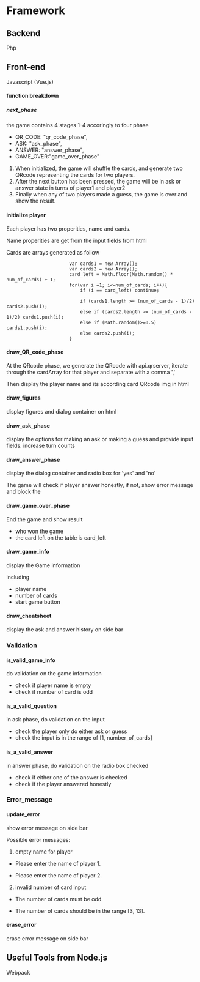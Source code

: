 # Framework

## Backend

Php

## Front-end

Javascript (Vue.js)

#### function breakdown

##### next_phase

the game contains 4 stages 1-4 accoringly to four phase

  - QR_CODE: "qr_code_phase",
  - ASK: "ask_phase",
  - ANSWER: "answer_phase",
  - GAME_OVER:"game_over_phase"
  
  1. When initialized, the game will shuffle the cards, 
  and generate two QRcode representing the cards for two players.
  2. After the next button has been pressed, 
  the game will be in ask or answer state in turns of player1 and player2
  3. Finally when any of two players made a guess, the game is over and show the result.

#### initialize player

Each player has two properities, name and cards.

Name properities are get from the input fields from html

Cards are arrays generated as follow

                           var cards1 = new Array();
                           var cards2 = new Array();
                           card_left = Math.floor(Math.random() * num_of_cards) + 1;
                           for(var i =1; i<=num_of_cards; i++){
                               if (i == card_left) continue;
                               
                               if (cards1.length >= (num_of_cards - 1)/2) cards2.push(i);
                               else if (cards2.length >= (num_of_cards - 1)/2) cards1.push(i);
                               else if (Math.random()>=0.5) cards1.push(i);
                               else cards2.push(i);
                           }
#### draw_QR_code_phase

At the QRcode phase, we generate the QRcode with api.qrserver, 
iterate through the cardArray for that player and separate with a comma ',' 

Then display the player name and its according card QRcode img in html      


#### draw_figures

display figures and dialog container on html                   
                   
#### draw_ask_phase

display the options for making an ask or making a guess and provide input fields.
increase turn counts 
                   
#### draw_answer_phase

display the dialog container and radio box for 'yes' and 'no'

The game will check if player answer honestly, if not, show error message and block the 

                   
#### draw_game_over_phase

End the game and show result
- who won the game
- the card left on the table is card_left
                   
#### draw_game_info

display the Game information
 
including 
- player name 
- number of cards
- start game button

#### draw_cheatsheet

display the ask and answer history on side bar

### Validation

#### is_valid_game_info

do validation on the game information

- check if player name is empty
- check if number of card is odd            

#### is_a_valid_question

in ask phase, do validation on the input
- check the player only do either ask or guess
- check the input is in the range of [1, number_of_cards]

#### is_a_valid_answer

in answer phase, do validation on the radio box checked
- check if either one of the answer is checked
- check if the player answered honestly

### Error_message

#### update_error

show error message on side bar

Possible error messages:

1. empty name for player

- Please enter the name of player 1.
 
- Please enter the name of player 2.

2. invalid number of card input

- The number of cards must be odd.

- The number of cards should be in the range [3, 13].

#### erase_error

erase error message on side bar

## Useful Tools from Node.js

Webpack